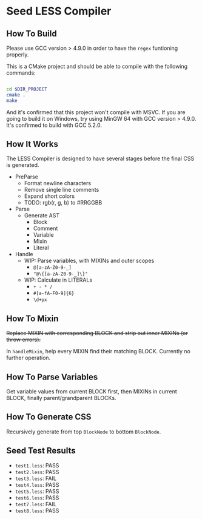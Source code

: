 # Seed LESS Compiler

## How To Build

Please use GCC version > 4.9.0 in order to have the `regex` funtioning properly.

This is a CMake project and should be able to compile with the following commands:

```bash

cd $DIR_PROJECT
cmake .
make

```

And it's confirmed that this project won't compile with MSVC. If you are going to build it on Windows, try using MinGW 64 with GCC version > 4.9.0. It's confirmed to build with GCC 5.2.0.

## How It Works

The LESS Compiler is designed to have several stages before the final CSS is generated.

  * PreParse
    * Format newline characters
    * Remove single line comments
    * Expand short colors
    * TODO: rgb(r, g, b) to #RRGGBB
  * Parse
    * Generate AST
      * Block
      * Comment
      * Variable
      * Mixin
      * Literal
  * Handle
    * WIP: Parse variables, with MIXINs and outer scopes
      * `@[a-zA-Z0-9-_]`
      * `"@\{[a-zA-Z0-9-_]\}"`
    * WIP: Calculate in LITERALs
      * `+ - * /`
      * `#[a-fA-F0-9]{6}`
      * `\d+px`

## How To Mixin

<del>Replace MIXIN with corresponding BLOCK and strip out inner MIXINs (or throw errors).</del>

In `handleMixin`, help every MIXIN find their matching BLOCK. Currently no further operation.

## How To Parse Variables

Get variable values from current BLOCK first, then MIXINs in current BLOCK, finally parent/grandparent BLOCKs.

## How To Generate CSS

Recursively generate from top `BlockNode` to bottom `BlockNode`.

## Seed Test Results

  * `test1.less`: PASS
  * `test2.less`: PASS
  * `test3.less`: FAIL
  * `test4.less`: PASS
  * `test5.less`: PASS
  * `test6.less`: PASS
  * `test7.less`: FAIL
  * `test8.less`: PASS

